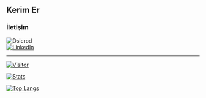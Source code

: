 ## Kerim Er

### İletişim

![Dsicrod](https://img.shields.io/badge/Discord-spsofme%238903-blue) <br>
[![LinkedIn](https://img.shields.io/badge/LinkedIn-Kerim%20Er-blue)](https://www.linkedin.com/in/kerim-er-56b205223)

---

[![Visitor](https://visitor-badge.laobi.icu/badge?page_id=spsofme.spsofme)](https://github.com/spsofme)

[![Stats](https://github-readme-stats.vercel.app/api?username=spsofme&theme=algolia&show_icons=true)](https://github.com/spsofme)

[![Top Langs](https://github-readme-stats.vercel.app/api/top-langs/?username=spsofme&layout=compact)](https://github.com/spsofme)
